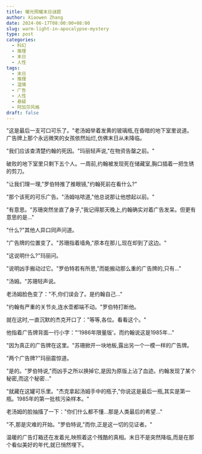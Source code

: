 ```yaml
---
title: 暖光照耀末日谜题
author: Xiaowen Zhang
date: 2024-06-17T08:00:00+08:00
slug: warm-light-in-apocalypse-mystery
type: post
categories:
  - 科幻
  - 推理
  - 末日
  - 人性
tags:
  - 末日
  - 推理
  - 温情
  - 广告
  - 人性
  - 悬疑
  - 阿加莎风格
draft: false
---
```


"这是最后一支可口可乐了。"老汤姆举着发黄的玻璃瓶,在昏暗的地下室里说道。广告牌上那个永远微笑的女孩依然灿烂,仿佛末日从未降临。

"我们应该查清楚约翰的死因。"玛丽轻声说,"在物资告罄之前。"

破败的地下室里只剩下五个人。一周前,约翰被发现死在储藏室,胸口插着一把生锈的剪刀。

"让我们理一理,"罗伯特推了推眼镜,"约翰死前在看什么?"

"那个该死的可乐广告。"汤姆咕哝道,"他总说那让他想起以前。"

"有意思。"苏珊突然坐直了身子,"我记得那天晚上,约翰确实对着广告发呆。但更有意思的是..."

"什么?"其他人异口同声问道。

"广告牌的位置变了。"苏珊指着墙角,"原本在那儿,现在却到了这边。"

"这说明什么?"玛丽问。

"说明凶手搬动过它。"罗伯特若有所思,"而能搬动那么重的广告牌的,只有..."

"汤姆。"苏珊轻声说。

老汤姆脸色变了："不,你们误会了。是约翰自己..."

"约翰有严重的关节炎,连水壶都端不动。"罗伯特打断他。

就在这时,一直沉默的杰克开口了："等等,各位。看看这个。"

他指着广告牌背面一行小字："'1986年限量版'。而约翰说这是1985年..."

"因为真正的广告牌在这里。"苏珊掀开一块地板,露出另一个一模一样的广告牌。

"两个广告牌?"玛丽震惊道。

"是的。"罗伯特说,"而凶手之所以换掉它,是因为原版上沾了血迹。约翰发现了某个秘密,而这个秘密..."

"就藏在这罐可乐里。"杰克拿起汤姆手中的瓶子,"你说这是最后一瓶,其实是第一瓶。1985年的第一批核污染样本。"

老汤姆的脸抽搐了一下："你们什么都不懂...那是人类最后的希望..."

"不,那是灾难的开始。"罗伯特说,"而你,正是这一切的见证者。"

温暖的广告灯箱还在发着光,映照着这个残酷的真相。末日不是突然降临,而是在那个看似美好的年代,就已悄然埋下。